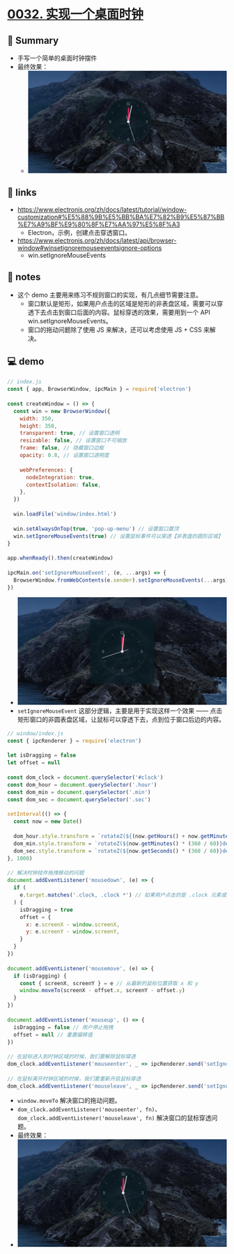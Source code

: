 # [0032. 实现一个桌面时钟](https://github.com/Tdahuyou/electron/tree/main/0032.%20%E5%AE%9E%E7%8E%B0%E4%B8%80%E4%B8%AA%E6%A1%8C%E9%9D%A2%E6%97%B6%E9%92%9F)

<!-- region:toc -->
<!-- endregion:toc -->
## 📝 Summary
- 手写一个简单的桌面时钟摆件
- 最终效果：
  - ![](md-imgs/2024-10-13-21-41-11.png)

## 🔗 links

- https://www.electronjs.org/zh/docs/latest/tutorial/window-customization#%E5%88%9B%E5%BB%BA%E7%82%B9%E5%87%BB%E7%A9%BF%E9%80%8F%E7%AA%97%E5%8F%A3
  - Electron，示例，创建点击穿透窗口。
- https://www.electronjs.org/zh/docs/latest/api/browser-window#winsetignoremouseeventsignore-options
  - win.setIgnoreMouseEvents

## 📒 notes

- 这个 demo 主要用来练习不规则窗口的实现，有几点细节需要注意。
  - 窗口默认是矩形，如果用户点击的区域是矩形的非表盘区域，需要可以穿透下去点击到窗口后面的内容。鼠标穿透的效果，需要用到一个 API win.setIgnoreMouseEvents。
  - 窗口的拖动问题除了使用 JS 来解决，还可以考虑使用 JS + CSS 来解决。

## 💻 demo

```js
// index.js
const { app, BrowserWindow, ipcMain } = require('electron')

const createWindow = () => {
  const win = new BrowserWindow({
    width: 350,
    height: 350,
    transparent: true, // 设置窗口透明
    resizable: false, // 设置窗口不可缩放
    frame: false, // 隐藏窗口边框
    opacity: 0.8, // 设置窗口透明度

    webPreferences: {
      nodeIntegration: true,
      contextIsolation: false,
    },
  })

  win.loadFile('window/index.html')

  win.setAlwaysOnTop(true, 'pop-up-menu') // 设置窗口置顶
  win.setIgnoreMouseEvents(true) // 设置鼠标事件可以穿透【非表盘的圆形区域】
}

app.whenReady().then(createWindow)

ipcMain.on('setIgnoreMouseEvent', (e, ...args) => {
  BrowserWindow.fromWebContents(e.sender).setIgnoreMouseEvents(...args)
})
```

- ![](md-imgs/2024-10-13-21-42-59.png)
- `setIgnoreMouseEvent` 这部分逻辑，主要是用于实现这样一个效果 —— 点击矩形窗口的非圆表盘区域，让鼠标可以穿透下去，点到位于窗口后边的内容。

```js
// window/index.js
const { ipcRenderer } = require('electron')

let isDragging = false
let offset = null

const dom_clock = document.querySelector('#clock')
const dom_hour = document.querySelector('.hour')
const dom_min = document.querySelector('.min')
const dom_sec = document.querySelector('.sec')

setInterval(() => {
  const now = new Date()

  dom_hour.style.transform = `rotateZ(${(now.getHours() + now.getMinutes() / 60) * (360 / 12)}deg)`
  dom_min.style.transform = `rotateZ(${now.getMinutes() * (360 / 60)}deg)`
  dom_sec.style.transform = `rotateZ(${now.getSeconds() * (360 / 60)}deg)`
}, 1000)

// 解决时钟挂件拖拽移动的问题
document.addEventListener('mousedown', (e) => {
  if (
    e.target.matches('.clock, .clock *') // 如果用户点击的是 .clock 元素或者 .clock 元素的子元素
  ) {
    isDragging = true
    offset = {
      x: e.screenX - window.screenX,
      y: e.screenY - window.screenY,
    }
  }
})

document.addEventListener('mousemove', (e) => {
  if (isDragging) {
    const { screenX, screenY } = e // 从最新的鼠标位置获取 x 和 y
    window.moveTo(screenX - offset.x, screenY - offset.y)
  }
})

document.addEventListener('mouseup', () => {
  isDragging = false // 用户停止拖拽
  offset = null // 重置偏移值
})

// 在鼠标进入到时钟区域的时候，我们要解除鼠标穿透
dom_clock.addEventListener('mouseenter', _ => ipcRenderer.send('setIgnoreMouseEvent', false))

// 在鼠标离开时钟区域的时候，我们要重新开启鼠标穿透
dom_clock.addEventListener('mouseleave', _ => ipcRenderer.send('setIgnoreMouseEvent', true, { forward: true }))
```

- `window.moveTo` 解决窗口的拖动问题。
- `dom_clock.addEventListener('mouseenter', fn)`、`dom_clock.addEventListener('mouseleave', fn)` 解决窗口的鼠标穿透问题。
- 最终效果：
- ![](md-imgs/2024-10-13-21-41-11.png)
